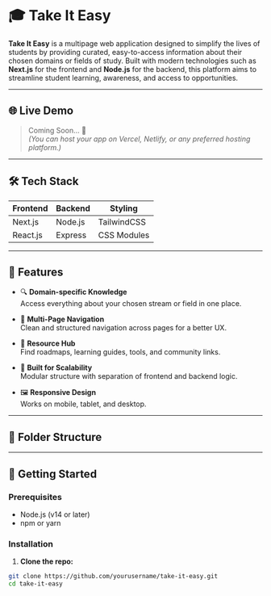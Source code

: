 # 🎓 Take It Easy

**Take It Easy** is a multipage web application designed to simplify the lives of students by providing curated, easy-to-access information about their chosen domains or fields of study. Built with modern technologies such as **Next.js** for the frontend and **Node.js** for the backend, this platform aims to streamline student learning, awareness, and access to opportunities.
 
---

## 🌐 Live Demo

> Coming Soon... 🚀  
*(You can host your app on Vercel, Netlify, or any preferred hosting platform.)*

---

## 🛠 Tech Stack

| Frontend   | Backend  | Styling     | 
|------------|----------|-------------|
| Next.js    | Node.js  | TailwindCSS |
| React.js   | Express  | CSS Modules |

---

## 📁 Features

- 🔍 **Domain-specific Knowledge**  
  Access everything about your chosen stream or field in one place.

- 📄 **Multi-Page Navigation**  
  Clean and structured navigation across pages for a better UX.

- 🧠 **Resource Hub**  
  Find roadmaps, learning guides, tools, and community links.

- 🔧 **Built for Scalability**  
  Modular structure with separation of frontend and backend logic.

- 🖼 **Responsive Design**  
  Works on mobile, tablet, and desktop.

---

## 📂 Folder Structure

---

## 🚀 Getting Started

### Prerequisites

- Node.js (v14 or later)
- npm or yarn

### Installation

1. **Clone the repo:**

```bash
git clone https://github.com/yourusername/take-it-easy.git
cd take-it-easy

